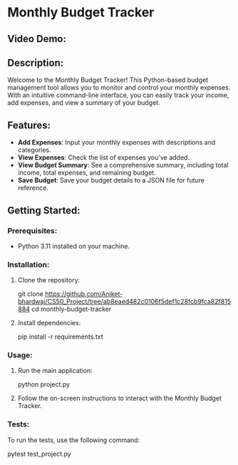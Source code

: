 # Monthly Budget Tracker

## Video Demo:

## Description:
Welcome to the Monthly Budget Tracker! This Python-based budget management tool allows you to monitor and control your monthly expenses. With an intuitive command-line interface, you can easily track your income, add expenses, and view a summary of your budget.

## Features:

- **Add Expenses**: Input your monthly expenses with descriptions and categories.
- **View Expenses**: Check the list of expenses you've added.
- **View Budget Summary**: See a comprehensive summary, including total income, total expenses, and remaining budget.
- **Save Budget**: Save your budget details to a JSON file for future reference.

## Getting Started:

### Prerequisites:
- Python 3.11 installed on your machine.

### Installation:

1. Clone the repository:

   
   git clone https://github.com/Aniket-bhardwaj/CS50_Project/tree/ab8eaed482c0106f5def1c28fcb9fca82f815884
   cd monthly-budget-tracker
   

2. Install dependencies:

   
   pip install -r requirements.txt
   


### Usage:

1. Run the main application:

   
   python project.py
   

2. Follow the on-screen instructions to interact with the Monthly Budget Tracker.

### Tests:

To run the tests, use the following command:

pytest test_project.py

